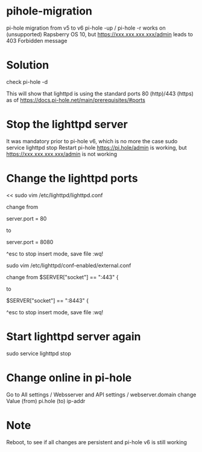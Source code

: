 # pihole-migration
pi-hole migration from v5 to v6
pi-hole -up / pi-hole -r works on (unsupported) Rapsberry OS 10, but 
https://xxx.xxx.xxx.xxx/admin leads to 403 Forbidden message

# Solution
check pi-hole -d

This will show that lighttpd is using the standard ports 80 (http)/443 (https) as of 
https://docs.pi-hole.net/main/prerequisites/#ports

# Stop the lighttpd server
It was mandatory prior to pi-hole v6, which is no more the case
sudo service lighttpd stop
Restart pi-hole
https://pi.hole/admin is working, but https://xxx.xxx.xxx.xxx/admin is not working

# Change the lighttpd ports
<<
sudo vim /etc/lighttpd/lighttpd.conf 

change from

server.port = 80 

to 

server.port = 8080

^esc to stop insert mode, save file :wq!

sudo vim /etc/lighttpd/conf-enabled/external.conf

change from 
$SERVER["socket"] == ":443" {

to

$SERVER["socket"] == ":8443" {

^esc to stop insert mode, save file :wq!
>>

# Start lighttpd server again
sudo service lighttpd stop

# Change online in pi-hole 
Go to All settings / Websserver and API settings / webserver.domain
change Value (from) pi.hole (to) ip-addr

# Note
Reboot, to see if all changes are persistent and pi-hole v6 is still working
